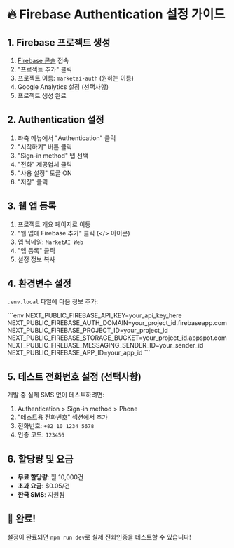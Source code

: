 # 🔥 Firebase Authentication 설정 가이드

## 1. Firebase 프로젝트 생성

1. [Firebase 콘솔](https://console.firebase.google.com) 접속
2. "프로젝트 추가" 클릭
3. 프로젝트 이름: `marketai-auth` (원하는 이름)
4. Google Analytics 설정 (선택사항)
5. 프로젝트 생성 완료

## 2. Authentication 설정

1. 좌측 메뉴에서 "Authentication" 클릭
2. "시작하기" 버튼 클릭
3. "Sign-in method" 탭 선택
4. "전화" 제공업체 클릭
5. "사용 설정" 토글 ON
6. "저장" 클릭

## 3. 웹 앱 등록

1. 프로젝트 개요 페이지로 이동
2. "웹 앱에 Firebase 추가" 클릭 (</> 아이콘)
3. 앱 닉네임: `MarketAI Web`
4. "앱 등록" 클릭
5. 설정 정보 복사

## 4. 환경변수 설정

`.env.local` 파일에 다음 정보 추가:

\`\`\`env
NEXT_PUBLIC_FIREBASE_API_KEY=your_api_key_here
NEXT_PUBLIC_FIREBASE_AUTH_DOMAIN=your_project_id.firebaseapp.com
NEXT_PUBLIC_FIREBASE_PROJECT_ID=your_project_id
NEXT_PUBLIC_FIREBASE_STORAGE_BUCKET=your_project_id.appspot.com
NEXT_PUBLIC_FIREBASE_MESSAGING_SENDER_ID=your_sender_id
NEXT_PUBLIC_FIREBASE_APP_ID=your_app_id
\`\`\`

## 5. 테스트 전화번호 설정 (선택사항)

개발 중 실제 SMS 없이 테스트하려면:

1. Authentication > Sign-in method > Phone
2. "테스트용 전화번호" 섹션에서 추가
3. 전화번호: `+82 10 1234 5678`
4. 인증 코드: `123456`

## 6. 할당량 및 요금

- **무료 할당량**: 월 10,000건
- **초과 요금**: $0.05/건
- **한국 SMS**: 지원됨

## 🚀 완료!

설정이 완료되면 `npm run dev`로 실제 전화인증을 테스트할 수 있습니다!
